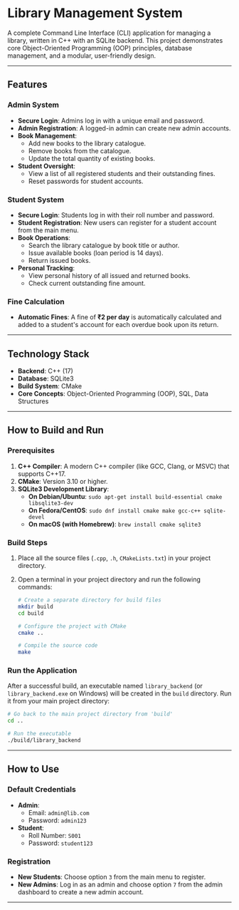 # Library Management System

A complete Command Line Interface (CLI) application for managing a library, written in C++ with an SQLite backend. This project demonstrates core Object-Oriented Programming (OOP) principles, database management, and a modular, user-friendly design.

---

##  Features

###  Admin System
- **Secure Login**: Admins log in with a unique email and password.
- **Admin Registration**: A logged-in admin can create new admin accounts.
- **Book Management**:
  - Add new books to the library catalogue.
  - Remove books from the catalogue.
  - Update the total quantity of existing books.
- **Student Oversight**:
  - View a list of all registered students and their outstanding fines.
  - Reset passwords for student accounts.


###  Student System
- **Secure Login**: Students log in with their roll number and password.
- **Student Registration**: New users can register for a student account from the main menu.
- **Book Operations**:
  - Search the library catalogue by book title or author.
  - Issue available books (loan period is 14 days).
  - Return issued books.
- **Personal Tracking**:
  - View personal history of all issued and returned books.
  - Check current outstanding fine amount.

###  Fine Calculation
- **Automatic Fines**: A fine of **₹2 per day** is automatically calculated and added to a student's account for each overdue book upon its return.

---

##  Technology Stack

* **Backend**: C++ (17)
* **Database**: SQLite3
* **Build System**: CMake
* **Core Concepts**: Object-Oriented Programming (OOP), SQL, Data Structures

---

##  How to Build and Run

### Prerequisites
1.  **C++ Compiler**: A modern C++ compiler (like GCC, Clang, or MSVC) that supports C++17.
2.  **CMake**: Version 3.10 or higher.
3.  **SQLite3 Development Library**:
    * **On Debian/Ubuntu**: `sudo apt-get install build-essential cmake libsqlite3-dev`
    * **On Fedora/CentOS**: `sudo dnf install cmake make gcc-c++ sqlite-devel`
    * **On macOS (with Homebrew)**: `brew install cmake sqlite3`

### Build Steps
1.  Place all the source files (`.cpp`, `.h`, `CMakeLists.txt`) in your project directory.

2.  Open a terminal in your project directory and run the following commands:
    ```bash
    # Create a separate directory for build files
    mkdir build
    cd build

    # Configure the project with CMake
    cmake ..

    # Compile the source code
    make
    ```

### Run the Application
After a successful build, an executable named `library_backend` (or `library_backend.exe` on Windows) will be created in the `build` directory. Run it from your main project directory:

```bash
# Go back to the main project directory from 'build'
cd ..

# Run the executable
./build/library_backend
```

---

## How to Use

### Default Credentials
* **Admin**:
    * Email: `admin@lib.com`
    * Password: `admin123`
* **Student**:
    * Roll Number: `S001`
    * Password: `student123`

### Registration
* **New Students**: Choose option `3` from the main menu to register.
* **New Admins**: Log in as an admin and choose option `7` from the admin dashboard to create a new admin account.

---

